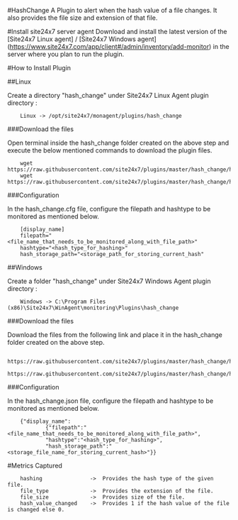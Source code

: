 #HashChange
A Plugin to alert when the hash value of a file changes.  It also provides the file size and extension of that file.
	
#Install site24x7 server agent
Download and install the latest version of the [Site24x7 Linux agent] / [Site24x7 Windows agent] (https://www.site24x7.com/app/client#/admin/inventory/add-monitor) in the server where you plan to run the plugin.

#How to Install Plugin

##Linux

Create a directory "hash_change" under Site24x7 Linux Agent plugin directory :
	
		Linux -> /opt/site24x7/monagent/plugins/hash_change
		
###Download the files 

Open terminal inside the hash_change folder created on the above step and execute the below mentioned commands to download the plugin files.

		wget https://raw.githubusercontent.com/site24x7/plugins/master/hash_change/hash_change.py
		wget https://raw.githubusercontent.com/site24x7/plugins/master/hash_change/hash_change.cfg
		
###Configuration 

In the hash_change.cfg file, configure the filepath and hashtype to be monitored as mentioned below.

		[display_name]
		filepath="<file_name_that_needs_to_be_monitored_along_with_file_path>"
		hashtype="<hash_type_for_hashing>"	
		hash_storage_path="<storage_path_for_storing_current_hash"		
		
##Windows

Create a folder "hash_change" under Site24x7 Windows Agent plugin directory :

		Windows -> C:\Program Files (x86)\Site24x7\WinAgent\monitoring\Plugins\hash_change
		
###Download the files
		
Download the files from the following link and place it in the hash_change folder created on the above step.

		https://raw.githubusercontent.com/site24x7/plugins/master/hash_change/hash_change.py
		https://raw.githubusercontent.com/site24x7/plugins/master/hash_change/hash_change.json

###Configuration

In the hash_change.json file, configure the filepath and hashtype to be monitored as mentioned below.

		{"display_name":
				{"filepath":"<file_name_that_needs_to_be_monitored_along_with_file_path>",
				"hashtype":"<hash_type_for_hashing>",
				"hash_storage_path":"<storage_file_name_for_storing_current_hash>"}}

#Metrics Captured

		hashing               ->  Provides the hash type of the given file.
		file_type             ->  Provides the extension of the file.
		file_size             ->  Provides size of the file.
		hash_value_changed    ->  Provides 1 if the hash value of the file is changed else 0.
